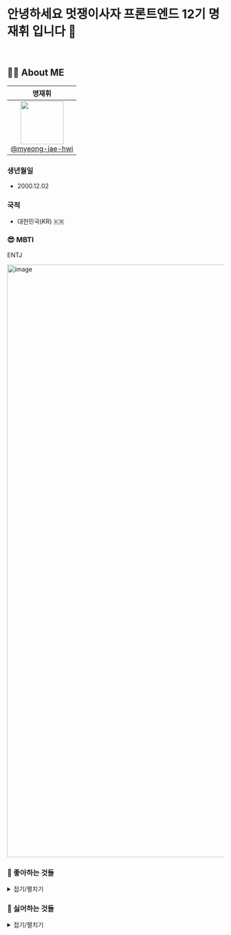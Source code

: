 # 안녕하세요 멋쟁이사자 프론트엔드 12기 명재휘 입니다 👋

<br>

## 🙋‍♂️ About ME 
| **명재휘** | 
| :------: |
| [<img src="https://avatars.githubusercontent.com/u/72872676?v=4" height=100 width=100> <br/> @myeong-jae-hwi](https://github.com/myeong-jae-hwi) 

### 생년월일
- 2000.12.02

### 국적 
- 대한민국(KR) 🇰🇷
  
### 😎 MBTI
ENTJ

<img width="1374" alt="image" src="https://github.com/user-attachments/assets/bfc19021-72b8-4c9d-9527-10e1b4420650">

### 🧩 좋아하는 것들

<details>
<summary>접기/펼치기</summary>

<br>

- 운동 💪
- 음악듣기 🎵
- 커피 ☕️
- 영화보기 🎬
</details>

### 🚨 싫어하는 것들

<details>
<summary>접기/펼치기</summary>

<br>

- 비 오는 날 ☔️
- 가지 🍆
- 세균 🦠
- 폭탄 💣
</details>

